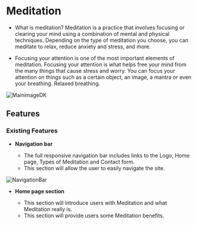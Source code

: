 # Meditation

- What is meditation? 
  Meditation is a practice that involves focusing or clearing your mind using a combination of mental and physical techniques. 
  Depending on the type of meditation you choose, you can meditate to relax, reduce anxiety and stress, and more.

- Focusing your attention is one of the most important elements of meditation. 
  Focusing your attention is what helps free your mind from the many things that cause stress and 
  worry. You can focus your attention on things such as a certain object, an image, a mantra or even your breathing. Relaxed breathing.

 ![MainimageDK](https://github.com/user-attachments/assets/26ff4d45-e913-4012-b9a8-fb4103cd255b)

## Features

### Existing Features

- __Navigation bar__
   
   - The full responsive navigation bar includes links to the Logo, Home page, Types of Meditation and Contact form.
   - This section will allow the user to easily navigate the site.

![NavigationBar](https://github.com/user-attachments/assets/609413c0-9e2a-4d32-b4a7-1d51da94a959)

- __Home page section__

     - This section will introduce users with Meditation and what Meditation really is.
     - This section will provide users some Meditation benefits.

